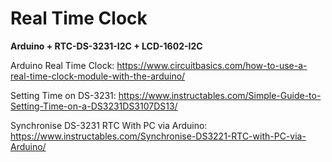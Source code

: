 # Real Time Clock

**Arduino + RTC-DS-3231-I2C + LCD-1602-I2C**

Arduino Real Time Clock: https://www.circuitbasics.com/how-to-use-a-real-time-clock-module-with-the-arduino/

Setting Time on DS-3231: https://www.instructables.com/Simple-Guide-to-Setting-Time-on-a-DS3231DS3107DS13/

Synchronise DS-3231 RTC With PC via Arduino: https://www.instructables.com/Synchronise-DS3221-RTC-with-PC-via-Arduino/
